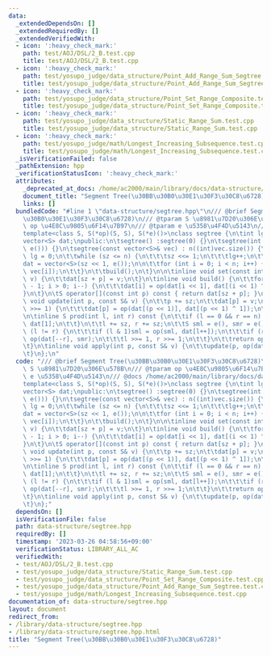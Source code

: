```yaml
---
data:
  _extendedDependsOn: []
  _extendedRequiredBy: []
  _extendedVerifiedWith:
  - icon: ':heavy_check_mark:'
    path: test/AOJ/DSL/2_B.test.cpp
    title: test/AOJ/DSL/2_B.test.cpp
  - icon: ':heavy_check_mark:'
    path: test/yosupo_judge/data_structure/Point_Add_Range_Sum_Segtree.test.cpp
    title: test/yosupo_judge/data_structure/Point_Add_Range_Sum_Segtree.test.cpp
  - icon: ':heavy_check_mark:'
    path: test/yosupo_judge/data_structure/Point_Set_Range_Composite.test.cpp
    title: test/yosupo_judge/data_structure/Point_Set_Range_Composite.test.cpp
  - icon: ':heavy_check_mark:'
    path: test/yosupo_judge/data_structure/Static_Range_Sum.test.cpp
    title: test/yosupo_judge/data_structure/Static_Range_Sum.test.cpp
  - icon: ':heavy_check_mark:'
    path: test/yosupo_judge/math/Longest_Increasing_Subsequence.test.cpp
    title: test/yosupo_judge/math/Longest_Increasing_Subsequence.test.cpp
  _isVerificationFailed: false
  _pathExtension: hpp
  _verificationStatusIcon: ':heavy_check_mark:'
  attributes:
    _deprecated_at_docs: /home/ac2000/main/library/docs/data-structure/segtree.md
    document_title: "Segment Tree(\u30BB\u30B0\u30E1\u30F3\u30C8\u6728)"
    links: []
  bundledCode: "#line 1 \"data-structure/segtree.hpp\"\n/// @brief Segment Tree(\u30BB\
    \u30B0\u30E1\u30F3\u30C8\u6728)\n/// @tparam S \u8981\u7D20\u306E\u578B\n/// @tparam\
    \ op \u4E8C\u9805\u6F14\u7B97\n/// @tparam e \u5358\u4F4D\u5143\n/// @docs /home/ac2000/main/library/docs/data-structure/segtree.md\n\
    template<class S, S(*op)(S, S), S(*e)()>\nclass segtree {\n\tint lg, sz, n;\n\t\
    vector<S> dat;\npublic:\n\tsegtree() :segtree(0) {}\n\tsegtree(int n) : segtree(vector<S>(n,\
    \ e())) {}\n\tsegtree(const vector<S>& vec) : n((int)vec.size()) {\n\t\tsz = 1,\
    \ lg = 0;\n\t\twhile (sz <= n) {\n\t\t\tsz <<= 1;\n\t\t\tlg++;\n\t\t}\n\n\t\t\
    dat = vector<S>(sz << 1, e());\n\n\t\tfor (int i = 0; i < n; i++) {\n\t\t\tset(i,\
    \ vec[i]);\n\t\t}\n\t\tbuild();\n\t}\n\n\tinline void set(const int p, const S&\
    \ v) {\n\t\tdat[sz + p] = v;\n\t}\n\tinline void build() {\n\t\tfor (int i = sz\
    \ - 1; i > 0; i--) {\n\t\t\tdat[i] = op(dat[i << 1], dat[(i << 1) ^ 1]);\n\t\t\
    }\n\t}\n\tS operator[](const int p) const { return dat[sz + p]; }\n\n\tinline\
    \ void update(int p, const S& v) {\n\t\tp += sz;\n\t\tdat[p] = v;\n\t\twhile (p\
    \ >>= 1) {\n\t\t\tdat[p] = op(dat[(p << 1)], dat[(p << 1) ^ 1]);\n\t\t}\n\t}\n\
    \n\tinline S prod(int l, int r) const {\n\t\tif (l == 0 && r == n) {\n\t\t\treturn\
    \ dat[1];\n\t\t}\n\t\tl += sz, r += sz;\n\t\tS sml = e(), smr = e();\n\t\twhile\
    \ (l != r) {\n\t\t\tif (l & 1)sml = op(sml, dat[l++]);\n\t\t\tif (r & 1)smr =\
    \ op(dat[--r], smr);\n\t\t\tl >>= 1, r >>= 1;\n\t\t}\n\t\treturn op(sml, smr);\n\
    \t}\n\tinline void apply(int p, const S& v) {\n\t\tupdate(p, op(dat[sz + p], v));\n\
    \t}\n};\n"
  code: "/// @brief Segment Tree(\u30BB\u30B0\u30E1\u30F3\u30C8\u6728)\n/// @tparam\
    \ S \u8981\u7D20\u306E\u578B\n/// @tparam op \u4E8C\u9805\u6F14\u7B97\n/// @tparam\
    \ e \u5358\u4F4D\u5143\n/// @docs /home/ac2000/main/library/docs/data-structure/segtree.md\n\
    template<class S, S(*op)(S, S), S(*e)()>\nclass segtree {\n\tint lg, sz, n;\n\t\
    vector<S> dat;\npublic:\n\tsegtree() :segtree(0) {}\n\tsegtree(int n) : segtree(vector<S>(n,\
    \ e())) {}\n\tsegtree(const vector<S>& vec) : n((int)vec.size()) {\n\t\tsz = 1,\
    \ lg = 0;\n\t\twhile (sz <= n) {\n\t\t\tsz <<= 1;\n\t\t\tlg++;\n\t\t}\n\n\t\t\
    dat = vector<S>(sz << 1, e());\n\n\t\tfor (int i = 0; i < n; i++) {\n\t\t\tset(i,\
    \ vec[i]);\n\t\t}\n\t\tbuild();\n\t}\n\n\tinline void set(const int p, const S&\
    \ v) {\n\t\tdat[sz + p] = v;\n\t}\n\tinline void build() {\n\t\tfor (int i = sz\
    \ - 1; i > 0; i--) {\n\t\t\tdat[i] = op(dat[i << 1], dat[(i << 1) ^ 1]);\n\t\t\
    }\n\t}\n\tS operator[](const int p) const { return dat[sz + p]; }\n\n\tinline\
    \ void update(int p, const S& v) {\n\t\tp += sz;\n\t\tdat[p] = v;\n\t\twhile (p\
    \ >>= 1) {\n\t\t\tdat[p] = op(dat[(p << 1)], dat[(p << 1) ^ 1]);\n\t\t}\n\t}\n\
    \n\tinline S prod(int l, int r) const {\n\t\tif (l == 0 && r == n) {\n\t\t\treturn\
    \ dat[1];\n\t\t}\n\t\tl += sz, r += sz;\n\t\tS sml = e(), smr = e();\n\t\twhile\
    \ (l != r) {\n\t\t\tif (l & 1)sml = op(sml, dat[l++]);\n\t\t\tif (r & 1)smr =\
    \ op(dat[--r], smr);\n\t\t\tl >>= 1, r >>= 1;\n\t\t}\n\t\treturn op(sml, smr);\n\
    \t}\n\tinline void apply(int p, const S& v) {\n\t\tupdate(p, op(dat[sz + p], v));\n\
    \t}\n};"
  dependsOn: []
  isVerificationFile: false
  path: data-structure/segtree.hpp
  requiredBy: []
  timestamp: '2023-03-26 04:58:56+09:00'
  verificationStatus: LIBRARY_ALL_AC
  verifiedWith:
  - test/AOJ/DSL/2_B.test.cpp
  - test/yosupo_judge/data_structure/Static_Range_Sum.test.cpp
  - test/yosupo_judge/data_structure/Point_Set_Range_Composite.test.cpp
  - test/yosupo_judge/data_structure/Point_Add_Range_Sum_Segtree.test.cpp
  - test/yosupo_judge/math/Longest_Increasing_Subsequence.test.cpp
documentation_of: data-structure/segtree.hpp
layout: document
redirect_from:
- /library/data-structure/segtree.hpp
- /library/data-structure/segtree.hpp.html
title: "Segment Tree(\u30BB\u30B0\u30E1\u30F3\u30C8\u6728)"
---
```

